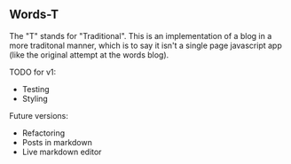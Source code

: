 ## Words-T

The "T" stands for "Traditional". This is an implementation of a blog in a more traditonal manner, which is to say it isn't a single page javascript app (like the original attempt at the words blog).

TODO for v1:
- Testing
- Styling

Future versions:
- Refactoring
- Posts in markdown
- Live markdown editor